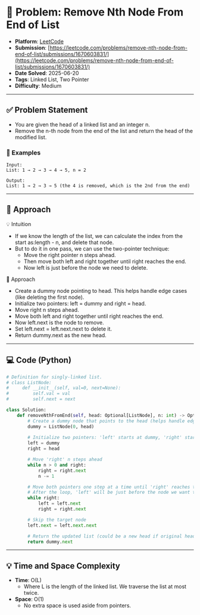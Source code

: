 # 🧲 Problem: Remove Nth Node From End of List

- **Platform**: [LeetCode](https://leetcode.com/problems/remove-nth-node-from-end-of-list/description/)
- **Submission**: [https://leetcode.com/problems/remove-nth-node-from-end-of-list/submissions/1670603831/](https://leetcode.com/problems/remove-nth-node-from-end-of-list/submissions/1670603831/)
- **Date Solved**: 2025-06-20
- **Tags**: Linked List, Two Pointer
- **Difficulty**: Medium

---

## ✅ Problem Statement
- You are given the head of a linked list and an integer n.
- Remove the n-th node from the end of the list and return the head of the modified list.

### 📌 Examples
```
Input:
List: 1 → 2 → 3 → 4 → 5, n = 2

Output:
List: 1 → 2 → 3 → 5 (the 4 is removed, which is the 2nd from the end)

```
---

## 🚀 Approach
💡 Intuition
- If we know the length of the list, we can calculate the index from the start as:length - n, and delete that node.
- But to do it in one pass, we can use the two-pointer technique:
     - Move the right pointer n steps ahead.
     - Then move both left and right together until right reaches the end.
     - Now left is just before the node we need to delete.

👣 Approach
- Create a dummy node pointing to head. This helps handle edge cases (like deleting the first node).
- Initialize two pointers: left = dummy and right = head.
- Move right n steps ahead.
- Move both left and right together until right reaches the end.
- Now left.next is the node to remove.
- Set left.next = left.next.next to delete it.
- Return dummy.next as the new head.
---

## 💻 Code (Python)

```python
# Definition for singly-linked list.
# class ListNode:
#     def __init__(self, val=0, next=None):
#         self.val = val
#         self.next = next

class Solution:
    def removeNthFromEnd(self, head: Optional[ListNode], n: int) -> Optional[ListNode]:
        # Create a dummy node that points to the head (helps handle edge cases like removing the head)
        dummy = ListNode(0, head)
        
        # Initialize two pointers: 'left' starts at dummy, 'right' starts at head
        left = dummy
        right = head

        # Move 'right' n steps ahead
        while n > 0 and right:
            right = right.next
            n -= 1

        # Move both pointers one step at a time until 'right' reaches the end
        # After the loop, 'left' will be just before the node we want to remove
        while right:
            left = left.next
            right = right.next

        # Skip the target node
        left.next = left.next.next

        # Return the updated list (could be a new head if original head was removed)
        return dummy.next

```

---

## 💡 Time and Space Complexity
- **Time**: O(L)
    - Where L is the length of the linked list. We traverse the list at most twice.
- **Space**: O(1)
    - No extra space is used aside from pointers.
